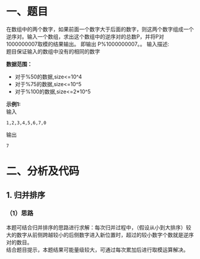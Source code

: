 # 一、题目
在数组中的两个数字，如果前面一个数字大于后面的数字，则这两个数字组成一个逆序对。输入一个数组，求出这个数组中的逆序对的总数P，并将P对1000000007取模的结果输出。 即输出 P%1000000007。。
输入描述:  
题目保证输入的数组中没有的相同的数字  
  
**数据范围：**
- 对于%50的数据,size<=10^4
- 对于%75的数据,size<=10^5
- 对于%100的数据,size<=2*10^5
   
**示例1:**   
输入  
```
1,2,3,4,5,6,7,0
```
输出
```
7
```
# 二、分析及代码
## 1. 归并排序
### （1）思路
本题可结合归并排序的思路进行求解：每次归并过程中，（假设从小到大排序）较大的数字从前侧跨越较小的后侧数字进入新位置时，超过的较小数字个数就是逆序对的数目。  
结合题目提示，本题结果可能量级较大，可通过每次累加后进行取模运算解决。  
